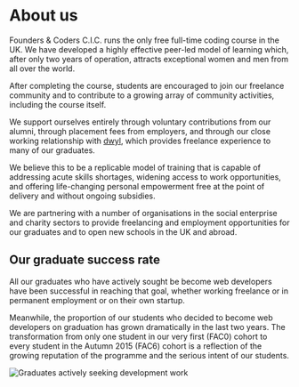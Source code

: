 # About us

Founders & Coders C.I.C. runs the only free full-time coding course in the UK. We have developed a highly effective peer-led model of learning which, after only two years of operation, attracts exceptional women and men from all over the world. 

After completing the course, students are encouraged to join our freelance community and to contribute to a growing array of community activities, including the course itself.

We support ourselves entirely through voluntary contributions from our alumni, through placement fees from employers, and through our close working relationship with [dwyl](http://www.dwyl.io/), which provides freelance experience to many of our graduates.

We believe this to be a replicable model of training that is capable of addressing acute skills shortages, widening access to work opportunities, and offering life-changing personal empowerment free at the point of delivery and without ongoing subsidies.

We are partnering with a number of organisations in the social enterprise and charity sectors to provide freelancing and employment opportunities for our graduates and to open new schools in the UK and abroad.

## Our graduate success rate

All our graduates who have actively sought be become web developers have been successful in reaching that goal, whether working freelance or in permanent employment or on their own startup.

Meanwhile, the proportion of our students who decided to become web developers on graduation has grown dramatically in the last two years. The transformation from only one student in our very first (FAC0) cohort to every student in the Autumn 2015 (FAC6) cohort is a reflection of the growing reputation of the programme and the serious intent of our students. 

![Graduates actively seeking development work](/assets/graph1.png)




